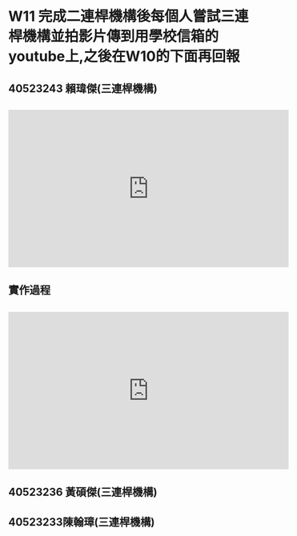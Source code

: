 # W11 完成二連桿機構後每個人嘗試三連桿機構並拍影片傳到用學校信箱的youtube上,之後在W10的下面再回報

## 40523243 賴瑋傑\(三連桿機構\)

## <iframe width="560" height="315" src="https://www.youtube.com/embed/IHZ00sHe9iM" frameborder="0" allow="autoplay; encrypted-media" allowfullscreen></iframe> 
 

## 實作過程

## <iframe width="560" height="315" src="https://www.youtube.com/embed/sk6YAmP09ys" frameborder="0" allow="autoplay; encrypted-media" allowfullscreen></iframe>






## 40523236 黃碩傑\(三連桿機構\)







## 40523233陳翰璋\(三連桿機構\)



